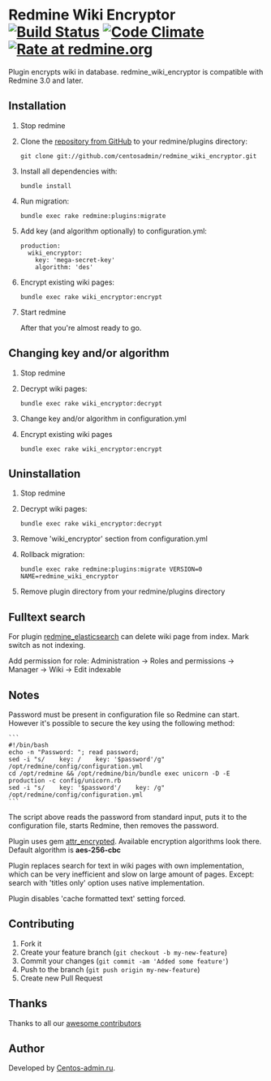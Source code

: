 # Redmine Wiki Encryptor [![Build Status](https://travis-ci.org/centosadmin/redmine_wiki_encryptor.svg?branch=master)](https://travis-ci.org/centosadmin/redmine_wiki_encryptor) [![Code Climate](https://codeclimate.com/github/centosadmin/redmine_wiki_encryptor/badges/gpa.svg)](https://codeclimate.com/github/centosadmin/redmine_wiki_encryptor) [![Rate at redmine.org](http://img.shields.io/badge/rate%20at-redmine.org-blue.svg?style=flat)](http://www.redmine.org/plugins/redmine_wiki_encryptor)

Plugin encrypts wiki in database. redmine_wiki_encryptor is compatible with Redmine 3.0 and later.

## Installation

1. Stop redmine

2. Clone the [repository from GitHub](https://github.com/centosadmin/redmine_wiki_encryptor) to your redmine/plugins directory:

    ```
    git clone git://github.com/centosadmin/redmine_wiki_encryptor.git
    ```

3. Install all dependencies with:

    ```
    bundle install
    ```

4. Run migration:

    ```
    bundle exec rake redmine:plugins:migrate
    ```

5. Add key (and algorithm optionally) to configuration.yml:

    ```
    production:
      wiki_encryptor:
        key: 'mega-secret-key'
        algorithm: 'des'
    ```

6. Encrypt existing wiki pages:

    ```
    bundle exec rake wiki_encryptor:encrypt
    ```

7. Start redmine

    After that you're almost ready to go.

## Changing key and/or algorithm

1. Stop redmine

2. Decrypt wiki pages:

    ```
    bundle exec rake wiki_encryptor:decrypt
    ```

3. Change key and/or algorithm in configuration.yml

4. Encrypt existing wiki pages

    ```
    bundle exec rake wiki_encryptor:encrypt
    ```

## Uninstallation

1. Stop redmine

2. Decrypt wiki pages:

    ```
    bundle exec rake wiki_encryptor:decrypt
    ```

3. Remove 'wiki_encryptor' section from configuration.yml

4. Rollback migration:

    ```
    bundle exec rake redmine:plugins:migrate VERSION=0 NAME=redmine_wiki_encryptor
    ```

5. Remove plugin directory from your redmine/plugins directory

## Fulltext search

For plugin [redmine_elasticsearch](https://github.com/centosadmin/redmine_elasticsearch) can delete wiki page from index. Mark switch as not indexing.

Add permission for role: Administration -> Roles and permissions ->  Manager -> Wiki -> Edit indexable

## Notes

Password must be present in configuration file so Redmine can start. However it's possible to secure the key using the following method:

    ```
    #!/bin/bash
    echo -n "Password: "; read password;
    sed -i "s/    key: /    key: '$password'/g" /opt/redmine/config/configuration.yml
    cd /opt/redmine && /opt/redmine/bin/bundle exec unicorn -D -E production -c config/unicorn.rb
    sed -i "s/    key: '$password'/    key: /g" /opt/redmine/config/configuration.yml
    ```

The script above reads the password from standard input, puts it to the configuration file, starts Redmine, then removes the password.

Plugin uses gem [attr_encrypted](https://github.com/shuber/attr_encrypted). Available encryption algorithms look there.
Default algorithm is **aes-256-cbc**

Plugin replaces search for text in wiki pages with own implementation, which can be very inefficient and slow on large amount of pages.
Except: search with 'titles only' option uses native implementation.

Plugin disables 'cache formatted text' setting forced.

## Contributing

1. Fork it
2. Create your feature branch (`git checkout -b my-new-feature`)
3. Commit your changes (`git commit -am 'Added some feature'`)
4. Push to the branch (`git push origin my-new-feature`)
5. Create new Pull Request

## Thanks

Thanks to all our [awesome
contributors](https://github.com/centosadmin/redmine_wiki_encryptor/graphs/contributors)

## Author

Developed by [Centos-admin.ru](https://centos-admin.ru/).
